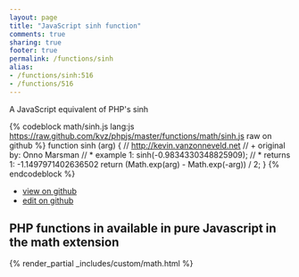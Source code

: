 ```yaml
---
layout: page
title: "JavaScript sinh function"
comments: true
sharing: true
footer: true
permalink: /functions/sinh
alias:
- /functions/sinh:516
- /functions/516
---
```

<!-- Generated by Rakefile:build -->
A JavaScript equivalent of PHP's sinh

{% codeblock math/sinh.js lang:js https://raw.github.com/kvz/phpjs/master/functions/math/sinh.js raw on github %}
function sinh (arg) {
    // http://kevin.vanzonneveld.net
    // +   original by: Onno Marsman
    // *     example 1: sinh(-0.9834330348825909);
    // *     returns 1: -1.1497971402636502
    return (Math.exp(arg) - Math.exp(-arg)) / 2;
}
{% endcodeblock %}

 - [view on github](https://github.com/kvz/phpjs/blob/master/functions/math/sinh.js)
 - [edit on github](https://github.com/kvz/phpjs/edit/master/functions/math/sinh.js)

## PHP functions in available in pure Javascript in the math extension
{% render_partial _includes/custom/math.html %}
